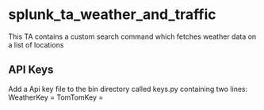 # splunk_ta_weather_and_traffic
This TA contains a custom search command which fetches weather data on a list of locations
## API Keys
Add a Api key file to the bin directory called keys.py containing two lines:
WeatherKey = <openweathermap api key>
TomTomKey = <tomtom api key>

